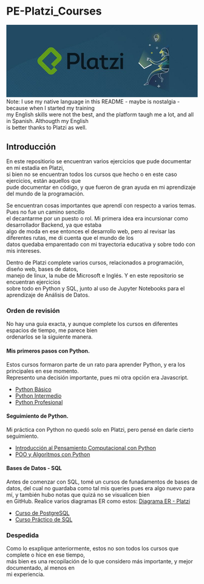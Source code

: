 # PE-Platzi_Courses

![Platzi banner](/Assets/Platzi.jpg)  
Note: I use my native language in this README - maybe is nostalgia - because when I started my training  
my English skills were not the best, and the platform taugh me a lot, and all in Spanish. Althougth my English  
is better thanks to Platzi as well.

## Introducción

En este repositiorio se encuentran varios ejercicios que pude documentar en mi estadia en Platzi,   
si bien no se encuentran todos los cursos que hecho o en este caso ejercicios, están aquellos que  
pude documentar en código, y que fueron de gran ayuda en mi aprendizaje del mundo de la programación.

Se encuentran cosas importantes que aprendí con respecto a varios temas. Pues no fue un camino sencillo  
el decantarme por un puesto o rol. Mi primera idea era incursionar como desarrollador Backend, ya que estaba  
algo de moda en ese entonces el desarrollo web, pero al revisar las diferentes rutas, me di cuenta que el mundo de los  
datos quedaba emparentado con mi trayectoria educativa y sobre todo con mis intereses.

Dentro de Platzi complete varios cursos, relacionados a programación, diseño web, bases de datos,  
manejo de linux, la nube de Microsoft e Inglés. Y en este repositorio se encuentran ejercicios  
sobre todo en Python y SQL, junto al uso de Jupyter Notebooks para el aprendizaje de Análisis de Datos.


### Orden de revisión 

No hay una guia exacta, y aunque complete los cursos en diferentes espacios de tiempo, me parece bien   
ordenarlos se la siguiente manera.

#### Mis primeros pasos con Python.

Estos cursos formaron parte de un rato para aprender Python, y era los principales en ese momento.  
Represento una decisión importante, pues mi otra opción era Javascript.

* [Python Básico](/Python_Basic)
* [Python Intermedio](/Python_Intermediate)
* [Python Profesional](/Python_Advanced)

#### Seguimiento de Python.

Mi práctica con Python no quedó solo en Platzi, pero pensé en darle cierto seguimiento.

* [Introducción al Pensamiento Computacional con Python](/Computational_Thinking_Python)
* [POO y Algoritmos con Python](/OOP&Algorithms_Python)

#### Bases de Datos - SQL

Antes de comenzar con SQL, tomé un cursos de funadamentos de bases de datos, del cual no guardaba
como tal mis queries pues era algo nuevo para mí, y también hubo notas que quizá no se visualicen bien  
en GitHub.
Realice varios diagramas ER como estos: [Diagrama ER - Platzi](https://lucid.app/lucidchart/3890d70b-1d20-442f-9b1f-57935f9b1db1/edit?viewport_loc=-616%2C59%2C3452%2C1575%2CsF-TR7~IzfSS&invitationId=inv_0f9a84c4-49ab-4bed-9b04-642513a7eff5)

* [Curso de PostgreSQL](/PostgreSQL)
* [Curso Práctico de SQL](/Practice_SQL)

### Despedida

Como lo esxplique anteriormente, estos no son todos los cursos que complete o hice en ese tiempo,  
más bien es una recopilación de lo que considero más importante, y mejor documentado, al menos en  
mi experiencia.
